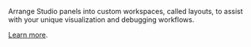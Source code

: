 Arrange Studio panels into custom workspaces, called layouts, to assist with your unique visualization and debugging workflows.

[Learn more](https://foxglove.dev/docs/app-concepts/layouts).
